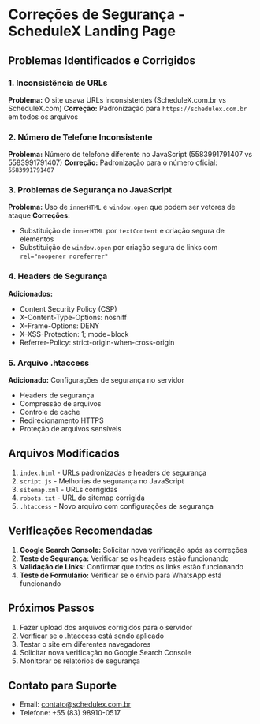 # Correções de Segurança - ScheduleX Landing Page

## Problemas Identificados e Corrigidos

### 1. Inconsistência de URLs
**Problema:** O site usava URLs inconsistentes (ScheduleX.com.br vs ScheduleX.com)
**Correção:** Padronização para `https://schedulex.com.br` em todos os arquivos

### 2. Número de Telefone Inconsistente
**Problema:** Número de telefone diferente no JavaScript (5583991791407 vs 5583991791407)
**Correção:** Padronização para o número oficial: `5583991791407`

### 3. Problemas de Segurança no JavaScript
**Problema:** Uso de `innerHTML` e `window.open` que podem ser vetores de ataque
**Correções:**
- Substituição de `innerHTML` por `textContent` e criação segura de elementos
- Substituição de `window.open` por criação segura de links com `rel="noopener noreferrer"`

### 4. Headers de Segurança
**Adicionados:**
- Content Security Policy (CSP)
- X-Content-Type-Options: nosniff
- X-Frame-Options: DENY
- X-XSS-Protection: 1; mode=block
- Referrer-Policy: strict-origin-when-cross-origin

### 5. Arquivo .htaccess
**Adicionado:** Configurações de segurança no servidor
- Headers de segurança
- Compressão de arquivos
- Controle de cache
- Redirecionamento HTTPS
- Proteção de arquivos sensíveis

## Arquivos Modificados

1. `index.html` - URLs padronizadas e headers de segurança
2. `script.js` - Melhorias de segurança no JavaScript
3. `sitemap.xml` - URLs corrigidas
4. `robots.txt` - URL do sitemap corrigida
5. `.htaccess` - Novo arquivo com configurações de segurança

## Verificações Recomendadas

1. **Google Search Console:** Solicitar nova verificação após as correções
2. **Teste de Segurança:** Verificar se os headers estão funcionando
3. **Validação de Links:** Confirmar que todos os links estão funcionando
4. **Teste de Formulário:** Verificar se o envio para WhatsApp está funcionando

## Próximos Passos

1. Fazer upload dos arquivos corrigidos para o servidor
2. Verificar se o .htaccess está sendo aplicado
3. Testar o site em diferentes navegadores
4. Solicitar nova verificação no Google Search Console
5. Monitorar os relatórios de segurança

## Contato para Suporte

- Email: contato@schedulex.com.br
- Telefone: +55 (83) 98910-0517
